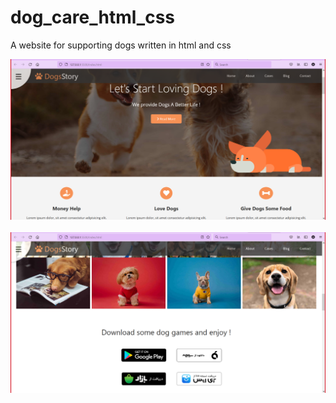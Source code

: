 # dog_care_html_css
A website for supporting dogs written in html and css

<img src="docs/dogs.png" alt="dogs">
<br><br>
<img src="docs/dogs-2.png" alt="dogs">